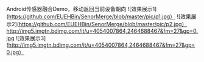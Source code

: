 Android传感器融合Demo，移动返回当前设备朝向
![效果展示1](https://github.com/EUEHBin/SenorMerge/blob/master/pic/p1.jpg） 
![效果展示2](https://github.com/EUEHBin/SenorMerge/blob/master/pic/p2.jpg）
http://img5.imgtn.bdimg.com/it/u=4054007864,2464688467&fm=27&gp=0.jpg
![效果展示3](http://img5.imgtn.bdimg.com/it/u=4054007864,2464688467&fm=27&gp=0.jpg）
